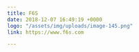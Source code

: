 ```yaml
---
title: F6S
date: 2018-12-07 16:49:19 +0000
logo: "/assets/img/uploads/image-145.png"
link: https://www.f6s.com

---
```

